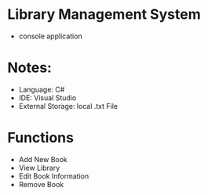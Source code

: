 # Library Management System
 - console application
![]()

 # Notes:
- Language: C#
- IDE: Visual Studio
- External Storage: local .txt File

 # Functions
  - Add New Book
  - View Library
  - Edit Book Information
  - Remove Book

